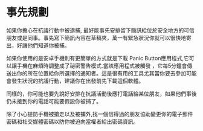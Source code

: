 [Title]: # (事先規劃)
[Order]: # (2)

# 事先規劃

如果你擔心在抗議行動中被逮捕, 最好能事先安排留下簡訊給位於安全地方的可信朋友或是同事。事先寫下簡訊內容在草稿夾，萬一有緊急狀況你就可以很快地寄出，好讓他們知道你被捕。

如果你使用的是安卓手機則有更簡單的方式就是下載 Panic Button應用程式,它可以讓手機在麻煩時調整成了祕密警告模式.當該應用程式被觸發 ，它每5分鐘會傳送出你的所在位置給你所選擇的通知者。這是很有用的工具尤其當你要去參加可能會發生狀況的抗議行動，建議你在出發前先下載這個軟體。

同樣的，你可能也要先說好安排在抗議活動後應打電話給某位朋友，如果他們事後仍未接到你的電話可能要假設你被捕了。

除了小心提防手機被搶走以及被捕外,找一個信得過的朋友協助變更你的電子郵件密碼和社交媒體密碼以防你被迫向當權者給出密碼資訊。